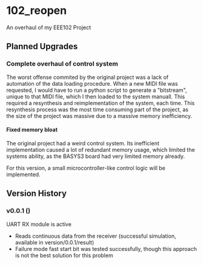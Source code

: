 # 102_reopen

An overhaul of my EEE102 Project

## Planned Upgrades

### Complete overhaul of control system

The worst offense commited by the original project was a lack of automation of the data loading procedure. When a new MIDI file was requested, I would have to run a python script to generate a "bitstream", unique to that MIDI file, which I then loaded to the system manuall. This required a resynthesis and reimplementation of the system, each time. This resynthesis process was the most time consuming part of the project, as the size of the project was massive due to a massive memory inefficiency.

#### Fixed memory bloat

The original project had a weird control system. Its inefficient implementation caused a lot of redundant memory usage, which limited the systems ability, as the BASYS3 board had very limited memory already. 

For this version, a small microcontroller-like control logic will be implemented.

## Version History

### v0.0.1 ()

UART RX module is active
- Reads continuous data from the receiver (successful simulation, available in version/0.0.1/result)
- Failure mode fast start bit was tested successfully, though this approach is not the best solution for this problem

